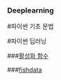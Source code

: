 ### Deeplearning

#파이썬 기초 문법


#파이썬 딥러닝

###[활성화 함수](https://github.com/JiHoonMin/deeplearning/blob/1f561f356a44e3228b59577bc6d68a9a1be4bb2d/Activation%20Function.ipynb)


###[fishdata](https://github.com/JiHoonMin/deeplearning/tree/jihoon)
